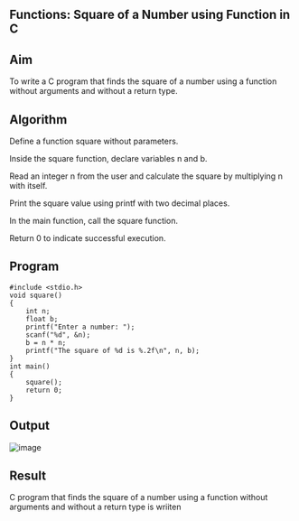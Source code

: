 ## Functions: Square of a Number using Function in C
## Aim
To write a C program that finds the square of a number using a function without arguments and without a return type.

## Algorithm
Define a function square without parameters.

Inside the square function, declare variables n and b.

Read an integer n from the user and calculate the square by multiplying n with itself.

Print the square value using printf with two decimal places.

In the main function, call the square function.

Return 0 to indicate successful execution.

## Program
```
#include <stdio.h>
void square()
{
    int n;
    float b;
    printf("Enter a number: ");
    scanf("%d", &n);
    b = n * n;
    printf("The square of %d is %.2f\n", n, b);
}
int main()
{
    square(); 
    return 0;
}
```
## Output
![image](https://github.com/user-attachments/assets/3b47099c-df0d-4628-8654-391d336d7299)

## Result
C program that finds the square of a number using a function without arguments and without a return type is wriiten

